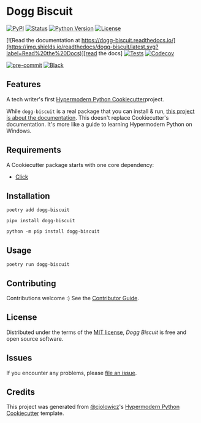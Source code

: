 # Dogg Biscuit

[![PyPI](https://img.shields.io/pypi/v/dogg-biscuit.svg)][pypi_]
[![Status](https://img.shields.io/pypi/status/dogg-biscuit.svg)][status]
[![Python Version](https://img.shields.io/pypi/pyversions/dogg-biscuit)][python version]
[![License](https://img.shields.io/pypi/l/dogg-biscuit)][license]

[![Read the documentation at https://dogg-biscuit.readthedocs.io/](https://img.shields.io/readthedocs/dogg-biscuit/latest.svg?label=Read%20the%20Docs)][read the docs]
[![Tests](https://github.com/wcDogg/dogg-biscuit/workflows/Tests/badge.svg)][tests]
[![Codecov](https://codecov.io/gh/wcDogg/dogg-biscuit/branch/main/graph/badge.svg)][codecov]

[![pre-commit](https://img.shields.io/badge/pre--commit-enabled-brightgreen?logo=pre-commit&logoColor=white)][pre-commit]
[![Black](https://img.shields.io/badge/code%20style-black-000000.svg)][black]

[pypi_]: https://pypi.org/project/dogg-biscuit/
[status]: https://pypi.org/project/dogg-biscuit/
[python version]: https://pypi.org/project/dogg-biscuit
[read the docs]: https://dogg-biscuit.readthedocs.io/
[tests]: https://github.com/wcDogg/dogg-biscuit/actions?workflow=Tests
[codecov]: https://app.codecov.io/gh/wcDogg/dogg-biscuit
[pre-commit]: https://github.com/pre-commit/pre-commit
[black]: https://github.com/psf/black

## Features

A tech writer's first [Hypermodern Python Cookiecutter](https://github.com/cjolowicz/cookiecutter-hypermodern-python)project.

While `dogg-biscuit` is a real package that you can install & run, [this project is about the documentation](https://dogg-biscuit.readthedocs.io/en/latest/index.html). This doesn't replace Cookiecutter's documentation. It's more like a guide to learning Hypermodern Python on Windows.

## Requirements

A Cookiecutter package starts with one core dependency:

- [Click](https://click.palletsprojects.com/en/8.1.x/)

## Installation

```console
poetry add dogg-biscuit

pipx install dogg-biscuit

python -m pip install dogg-biscuit
```

## Usage

```console
poetry run dogg-biscuit

```

## Contributing

Contributions welcome :) See the [Contributor Guide].

## License

Distributed under the terms of the [MIT license][license], _Dogg Biscuit_ is free and open source software.

## Issues

If you encounter any problems, please [file an issue].

## Credits

This project was generated from [@cjolowicz]'s [Hypermodern Python Cookiecutter] template.

[@cjolowicz]: https://github.com/cjolowicz
[pypi]: https://pypi.org/
[hypermodern python cookiecutter]: https://github.com/cjolowicz/cookiecutter-hypermodern-python
[file an issue]: https://github.com/wcDogg/dogg-biscuit/issues
[pip]: https://pip.pypa.io/

<!-- github-only -->

[license]: https://github.com/wcDogg/dogg-biscuit/blob/main/LICENSE
[contributor guide]: https://github.com/wcDogg/dogg-biscuit/blob/main/CONTRIBUTING.md
[command-line reference]: https://dogg-biscuit.readthedocs.io/en/latest/usage.html
